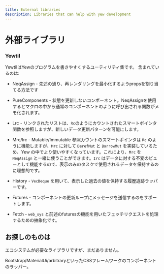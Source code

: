 ```yaml
---
title: External libraries
description: Libraries that can help with yew development
---
```


# 外部ライブラリ

### Yewtil

YewtilはYewのプログラムを書きやすくするユーティリティ集です。
含まれているのは:

* NeqAssign - 先述の通り、再レンダリングを最小化するようpropsを割り当てる方法です
* PureComponents - 状態を更新しないコンポーネント。NeqAssignを使用するとマクロの中から通常のコンポーネントのように呼び出される関数がメモ化されます。

* Lrc - リンクされたリストは、`Rc`のようにカウントされたスマートポインタ関数を参照しますが、新しいデータ更新パターンを可能にします。
* Mrc/Irc - Mutable/Immutable 参照カウントのスマートポインタは `Rc` のように機能しますが、`Mrc` に対して `DerefMut` と `BorrowMut` を実装しているため、Yew の中でより使いやすくなっています。これにより、`Mrc` を `NeqAssign` と一緒に使うことができます。`Irc` はデータに対する不変のビューとして機能するので、表示のみのタスクで使用されるデータを保持するのに理想的です。

* History - `VecDeque` を用いて、表示した過去の値を保持する履歴追跡ラッパーです。
* Futures - コンポーネントの更新ループにメッセージを送信するのをサポートします。
* Fetch - `web_sys` と前述のfuturesの機能を用いたフェッチリクエストを処理するための抽象化です。

## お探しのものは

エコシステムが必要なライブラリですが、まだありません。

Bootstrap/MaterialUi/arbitraryといったCSSフレームワークのコンポーネントのラッパー。